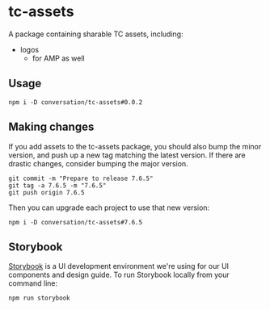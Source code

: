 # tc-assets

A package containing sharable TC assets, including:

- logos
  - for AMP as well

## Usage

```
npm i -D conversation/tc-assets#0.0.2
```

## Making changes

If you add assets to the tc-assets package, you should also bump the minor version, and push up a new tag matching the latest version. If there are drastic changes, consider bumping the major version.

```
git commit -m "Prepare to release 7.6.5"
git tag -a 7.6.5 -m "7.6.5"
git push origin 7.6.5
```

Then you can upgrade each project to use that new version:
```
npm i -D conversation/tc-assets#7.6.5
```

## Storybook

[Storybook](https://storybook.js.org/) is a UI development environment we're using for our UI
components and design guide. To run Storybook locally from your command line:

```
npm run storybook
```
